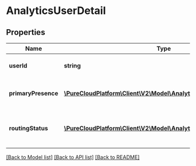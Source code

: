 # AnalyticsUserDetail

## Properties
Name | Type | Description | Notes
------------ | ------------- | ------------- | -------------
**userId** | **string** | The identifier for the user | [optional] 
**primaryPresence** | [**\PureCloudPlatform\Client\V2\Model\AnalyticsUserPresenceRecord[]**](AnalyticsUserPresenceRecord.md) | The presence records for the user | [optional] 
**routingStatus** | [**\PureCloudPlatform\Client\V2\Model\AnalyticsRoutingStatusRecord[]**](AnalyticsRoutingStatusRecord.md) | The ACD routing status records for the user | [optional] 

[[Back to Model list]](../README.md#documentation-for-models) [[Back to API list]](../README.md#documentation-for-api-endpoints) [[Back to README]](../README.md)


